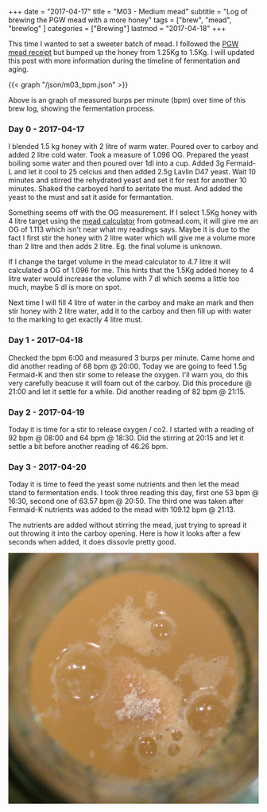 +++
date = "2017-04-17"
title = "M03 - Medium mead"
subtitle = "Log of brewing the PGW mead with a more honey"
tags = ["brew", "mead", "brewlog" ]
categories = ["Brewing"]
lastmod = "2017-04-18"
+++

This time I wanted to set a sweeter batch of mead. I followed the
[PGW mead receipt](../pgw-mead-startkit/) but bumped up the honey from
1.25Kg to 1.5Kg. I will updated this post with more information during
the timeline of fermentation and aging.

{{< graph "/json/m03_bpm.json" >}}

Above is an graph of measured burps per minute (bpm) over time of this
brew log, showing the fermentation process.

### Day 0 - 2017-04-17

I blended 1.5 kg honey with 2 litre of warm water. Poured over to
carboy and added 2 litre cold water. Took a measure of 1.096
OG. Prepared the yeast boiling some water and then poured over 1dl
into a cup. Added 3g Fermaid-L and let it cool to 25 celcius and then
added 2.5g Lavlin D47 yeast. Wait 10 minutes and stirred the
rehydrated yeast and set it for rest for another 10 minutes. Shaked
the carboyed hard to aeritate the must. And added the yeast to the
must and sat it aside for fermantation.

Something seems off with the OG measurement. If I select 1.5Kg honey
with 4 litre target using the [mead
calculator](http://gotmead.com/blog/the-mead-calculator/) from
gotmead.com, it will give me an OG of 1.113 which isn't near what my
readings says. Maybe it is due to the fact I first stir the honey with
2 litre water which will give me a volume more than 2 litre and then
adds 2 litre. Eg. the final volume is unknown.

If I change the target volume in the mead calculator to 4.7 litre it
will calculated a OG of 1.096 for me. This hints that the 1.5Kg added
honey to 4 litre water would increase the volume with 7 dl which seems
a little too much, maybe 5 dl is more on spot.

Next time I will fill 4 litre of water in the carboy and make an mark
and then stir honey with 2 litre water, add it to the carboy and then
fill up with water to the marking to get exactly 4 litre must.


### Day 1 - 2017-04-18

Checked the bpm 6:00 and measured 3 burps per minute. Came home and
did another reading of 68 bpm @ 20:00. Today we are going to feed 1.5g
Fermaid-K and then stir some to release the oxygen. I'll warn you, do
this very carefully beacuse it will foam out of the carboy. Did this
procedure @ 21:00 and let it settle for a while. Did another reading
of 82 bpm @ 21:15.


### Day 2 - 2017-04-19

Today it is time for a stir to release oxygen / co2. I started with a
reading of 92 bpm @ 08:00 and 64 bpm @ 18:30. Did the stirring at
20:15 and let it settle a bit before another reading of 46.26 bpm.


### Day 3 - 2017-04-20

Today it is time to feed the yeast some nutrients and then let the
mead stand to fermentation ends. I took three reading this day, first
one 53 bpm @ 16:30, second one of 63.57 bpm @ 20:50. The third one was
taken after Fermaid-K nutrients was added to the mead with 109.12 bpm
@ 21:13.

The nutrients are added without stirring the mead, just trying to
spread it out throwing it into the carboy opening. Here is how it
looks after a few seconds when added, it does dissovle pretty good.

![preperation](/img/m03_72h_nutrient_feed.jpg)
